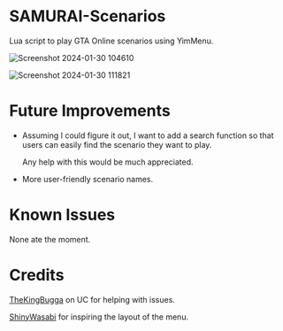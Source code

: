 # SAMURAI-Scenarios
Lua script to play GTA Online scenarios using YimMenu.


![Screenshot 2024-01-30 104610](https://github.com/YimMenu-Lua/SAMURAI-Scenarios/assets/66764345/2baccc0a-ddfa-4562-86b5-ce69a9de64f1)


![Screenshot 2024-01-30 111821](https://github.com/YimMenu-Lua/SAMURAI-Scenarios/assets/66764345/0158d270-f870-415e-9033-cfd48d727573)

# Future Improvements
- Assuming I could figure it out, I want to add a search function so that users can easily find the scenario they want to play.

  Any help with this would be much appreciated.
- More user-friendly scenario names.

# Known Issues

None ate the moment.

# Credits

[TheKingBugga](https://www.unknowncheats.me/forum/members/2987262.html) on UC for helping with issues.

[ShinyWasabi](https://github.com/ShinyWasabi) for inspiring the layout of the menu.


